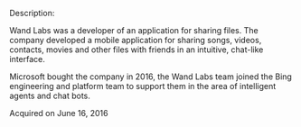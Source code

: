 Description:

Wand Labs was a developer of an application for sharing files. The company developed a mobile application for sharing songs, videos, contacts, movies and other files with friends in an intuitive, chat-like interface.

Microsoft bought the company in 2016, the Wand Labs team joined the Bing engineering and platform team to support them in the area of intelligent agents and chat bots.

Acquired on June 16, 2016